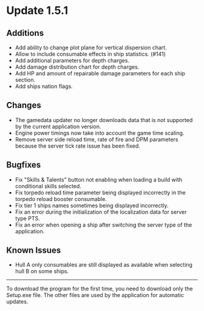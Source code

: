 # Update 1.5.1

## Additions
- Add ability to change plot plane for vertical dispersion chart.
- Allow to include consumable effects in ship statistics. (#141)
- Add additional parameters for depth charges.
- Add damage distribution chart for depth charges.
- Add HP and amount of repairable damage parameters for each ship section.
- Add ships nation flags.

## Changes
- The gamedata updater no longer downloads data that is not supported by the current application version. 
- Engine power timings now take into account the game time scaling.
- Remove server side reload time, rate of fire and DPM parameters because the server tick rate issue has been fixed.

## Bugfixes
- Fix "Skills & Talents" button not enabling when loading a build with conditional skills selected.
- Fix torpedo reload time parameter being displayed incorrectly in the torpedo reload booster consumable.
- Fix tier 1 ships names sometimes being displayed incorrectly.
- Fix an error during the initialization of the localization data for server type PTS.
- Fix an error when opening a ship after switching the server type of the application.

## Known Issues
- Hull A only consumables are still displayed as available when selecting hull B on some ships.
___
To download the program for the first time, you need to download only the Setup.exe file. The other files are used by
the application for automatic updates.
